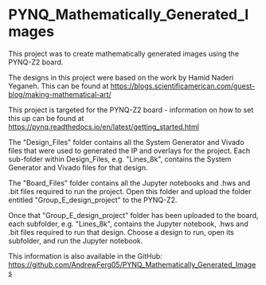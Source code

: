 # PYNQ_Mathematically_Generated_Images

This project was to create mathematically generated images using the PYNQ-Z2 board.

The designs in this project were based on the work by Hamid Naderi Yeganeh.
This can be found at https://blogs.scientificamerican.com/guest-blog/making-mathematical-art/

This project is targeted for the PYNQ-Z2 board - information on how to set this up can be found at https://pynq.readthedocs.io/en/latest/getting_started.html

The "Design_Files" folder contains all the System Generator and Vivado files that were used to generated the IP and overlays for the project. Each sub-folder within Design_Files, e.g. "Lines_8k", contains the System Generator and Vivado files for that design.

The "Board_Files" folder contains all the Jupyter notebooks and .hws and .bit files required to run the project. Open this folder and upload the folder entitled "Group_E_design_project" to the PYNQ-Z2.

Once that "Group_E_design_project" folder has been uploaded to the board, each subfolder, e.g. "Lines_8k", contains the Jupyter notebook, .hws and .bit files required to run that design. Choose a design to run, open its subfolder, and run the Jupyter notebook.


This information is also available in the GitHub: https://github.com/AndrewFerg05/PYNQ_Mathematically_Generated_Images
